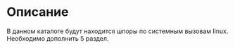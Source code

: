 # Описание

В данном каталоге будут находится шпоры по системным вызовам linux. Необходимо дополнить 5 раздел.
